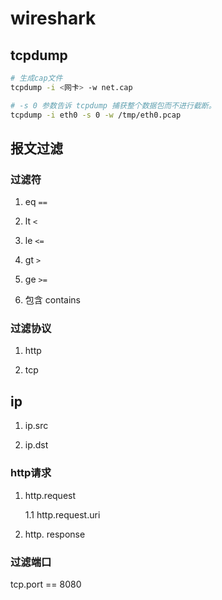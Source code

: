 # wireshark

## tcpdump

```sh
# 生成cap文件
tcpdump -i <网卡> -w net.cap

# -s 0 参数告诉 tcpdump 捕获整个数据包而不进行截断。
tcpdump -i eth0 -s 0 -w /tmp/eth0.pcap
```

## 报文过滤

### 过滤符

1. eq `==`

2. lt `<`

3. le `<=`

4. gt `>`

5. ge `>=`

6. 包含 contains

### 过滤协议

1. http

2. tcp

## ip

1. ip.src

2. ip.dst

### http请求

1. http.request

    1.1 http.request.uri

2. http. response

### 过滤端口

tcp.port == 8080